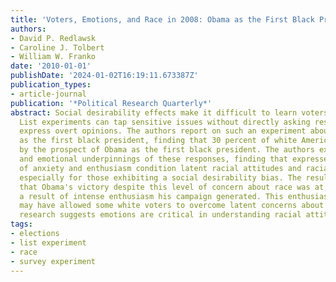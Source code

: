 ```yaml
---
title: 'Voters, Emotions, and Race in 2008: Obama as the First Black President'
authors:
- David P. Redlawsk
- Caroline J. Tolbert
- William W. Franko
date: '2010-01-01'
publishDate: '2024-01-02T16:19:11.673387Z'
publication_types:
- article-journal
publication: '*Political Research Quarterly*'
abstract: Social desirability effects make it difficult to learn voters' racial attitudes.
  List experiments can tap sensitive issues without directly asking respondents to
  express overt opinions. The authors report on such an experiment about Barack Obama
  as the first black president, finding that 30 percent of white Americans were ``troubled''
  by the prospect of Obama as the first black president. The authors examine policy
  and emotional underpinnings of these responses, finding that expressed emotions
  of anxiety and enthusiasm condition latent racial attitudes and racial policy beliefs
  especially for those exhibiting a social desirability bias. The results suggest
  that Obama's victory despite this level of concern about race was at least in part
  a result of intense enthusiasm his campaign generated. This enthusiasm for Obama
  may have allowed some white voters to overcome latent concerns about his race. The
  research suggests emotions are critical in understanding racial attitudes.
tags:
- elections
- list experiment
- race
- survey experiment
---
```

